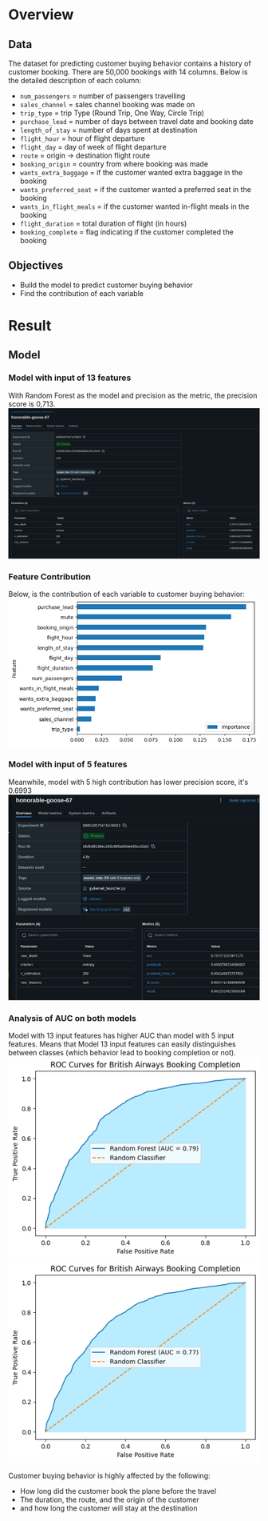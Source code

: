 # Overview
## Data
The dataset for predicting customer buying behavior contains a history of customer booking. There are 50,000 bookings with 14 columns. Below is the detailed description of each column: 

- `num_passengers` = number of passengers travelling
- `sales_channel` = sales channel booking was made on
- `trip_type` = trip Type (Round Trip, One Way, Circle Trip)
- `purchase_lead` = number of days between travel date and booking date
- `length_of_stay` = number of days spent at destination
- `flight_hour` = hour of flight departure
- `flight_day` = day of week of flight departure
- `route` = origin -> destination flight route
- `booking_origin` = country from where booking was made
- `wants_extra_baggage` = if the customer wanted extra baggage in the booking
- `wants_preferred_seat` = if the customer wanted a preferred seat in the booking
- `wants_in_flight_meals` = if the customer wanted in-flight meals in the booking
- `flight_duration` = total duration of flight (in hours)
- `booking_complete` = flag indicating if the customer completed the booking

## Objectives
* Build the model to predict customer buying behavior
* Find the contribution of each variable
# Result
## Model
### Model with input of 13 features
With Random Forest as the model and precision as the metric, the precision score is 0,713.
![image](performance_of_model_all_features.png)

### Feature Contribution
Below, is the contribution of each variable to customer buying behavior:
![image](Most_important_features.png)

### Model with input of 5 features
Meanwhile, model with 5 high contribution has lower precision score, it's 0.6993
![image](performance_of_model_5_features.png)

### Analysis of AUC on both models
Model with 13 input features has higher AUC than model with 5 input features. Means that Model 13 input features can easily distinguishes between classes (which behavior lead to booking completion or not). 
![model 13 input features](auc_model_all_features.png)
![model 5 input features](auc_model_5_features_only.png)



Customer buying behavior is highly affected by the following:
* How long did the customer book the plane before the travel 
* The duration, the route, and the origin of the customer
* and how long the customer will stay at the destination
